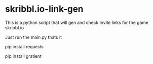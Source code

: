 # skribbl.io-link-gen
This is a python script that will gen and check invite links for the game skribbl.io

Just run the main.py thats it 

pip install requests

pip install gratient

